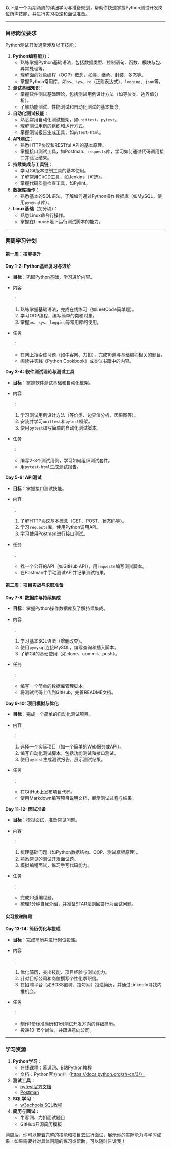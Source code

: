 以下是一个为期两周的详细学习与准备规划，帮助你快速掌握Python测试开发岗位所需技能，并进行实习投递和面试准备。

------

### **目标岗位要求**

Python测试开发通常涉及以下技能：

1. **Python编程能力**：
   - 熟练掌握Python基础语法，包括数据类型、控制语句、函数、模块与包、异常处理等。
   - 理解面向对象编程（OOP）概念，如类、继承、封装、多态等。
   - 掌握Python常用库，如`os`、`sys`、`re`（正则表达式）、`logging`、`json`等。
2. **测试基础知识**：
   - 掌握软件测试基础理论，包括测试用例设计方法（如等价类、边界值分析）。
   - 了解功能测试、性能测试和自动化测试的基本概念。
3. **自动化测试技能**：
   - 熟悉常用自动化测试框架，如`unittest`、`pytest`。
   - 理解测试用例的组织和运行方式。
   - 掌握测试报告生成工具，如`pytest-html`。
4. **API测试**：
   - 熟悉HTTP协议和RESTful API的基本原理。
   - 掌握接口测试工具，如Postman、`requests`库，学习如何通过代码调用接口并验证结果。
5. **持续集成与工具链**：
   - 学习Git版本控制工具的基本使用。
   - 了解常用CI/CD工具，如Jenkins（可选）。
   - 掌握代码质量检查工具，如Pylint。
6. **数据库操作**：
   - 熟悉基本的SQL语法，了解如何通过Python操作数据库（如MySQL，使用`pymysql`库）。
7. **Linux基础**（加分项）：
   - 熟悉Linux命令行操作。
   - 掌握在Linux环境下运行测试脚本的能力。

------

### **两周学习计划**

#### **第一周：技能提升**

**Day 1-2: Python基础复习与进阶**

- **目标**：巩固Python基础，学习进阶内容。

- 内容

  ：

  1. 熟练掌握基础语法，完成在线练习（如LeetCode简单题）。
  2. 学习OOP编程，编写简单的类和对象。
  3. 掌握`os`、`sys`、`logging`等常用库的使用。

- 任务

  ：

  - 在网上搜索练习题（如牛客网、力扣），完成10道与基础编程相关的题目。
  - 阅读并实践《Python Cookbook》或类似书籍中的内容。

**Day 3-4: 软件测试理论与测试工具**

- **目标**：掌握软件测试基础和自动化框架。

- 内容

  ：

  1. 学习测试用例设计方法（等价类、边界值分析、因果图等）。
  2. 安装并学习`unittest`和`pytest`框架。
  3. 使用`pytest`编写简单的自动化测试脚本。

- 任务

  ：

  - 编写2-3个测试用例，学习如何组织测试套件。
  - 用`pytest-html`生成测试报告。

**Day 5-6: API测试**

- **目标**：掌握接口测试技能。

- 内容

  ：

  1. 了解HTTP协议基本概念（GET、POST、状态码等）。
  2. 学习`requests`库，使用Python调用API。
  3. 学习使用Postman进行接口测试。

- 任务

  ：

  - 找一个公开的API（如GitHub API），用`requests`编写测试脚本。
  - 在Postman中手动测试API并记录测试结果。

#### **第二周：项目实战与求职准备**

**Day 7-8: 数据库与持续集成**

- **目标**：掌握Python操作数据库及了解持续集成。

- 内容

  ：

  1. 学习基本SQL语法（增删改查）。
  2. 使用`pymysql`连接MySQL，编写查询和插入脚本。
  3. 了解Git的基础使用（如clone、commit、push）。

- 任务

  ：

  - 编写一个简单的数据库管理脚本。
  - 将测试代码上传到GitHub，完善README文档。

**Day 9-10: 项目模拟与优化**

- **目标**：完成一个简单的自动化测试项目。

- 内容

  ：

  1. 选择一个实际项目（如一个简单的Web服务或API）。
  2. 编写自动化测试脚本，包括功能测试和接口测试。
  3. 使用`pytest`生成测试报告，展示测试结果。

- 任务

  ：

  - 在GitHub上发布项目代码。
  - 使用Markdown编写项目说明文档，展示测试过程与结果。

**Day 11-12: 面试准备**

- **目标**：模拟面试，准备常见问题。

- 内容

  ：

  1. 梳理基础问题（如Python数据结构、OOP、测试框架原理）。
  2. 熟悉常见的测试开发面试题。
  3. 模拟编程面试，练习手写代码能力。

- 任务

  ：

  - 完成10道编程题。
  - 梳理1分钟自我介绍，并准备STAR法则回答行为面试问题。

#### **实习投递阶段**

**Day 13-14: 简历优化与投递**

- **目标**：完成简历并进行岗位投递。

- 内容

  ：

  1. 优化简历，突出技能、项目经验与测试能力。
  2. 针对目标公司和岗位撰写个性化求职信。
  3. 在招聘平台（如BOSS直聘、拉勾网）投递简历，并通过LinkedIn寻找内推机会。

- 任务

  ：

  - 制作1份标准简历和1份测试开发方向的详细简历。
  - 投递10-15个岗位，并跟进意向公司。

------

### **学习资源**

1. **Python学习**：
   - 在线课程：慕课网、B站Python教程
   - 文档：Python官方文档（https://docs.python.org/zh-cn/3/）
2. **测试工具**：
   - [pytest官方文档](https://docs.pytest.org/)
   - [Postman](https://www.postman.com/)
3. **SQL学习**：
   - [w3schools SQL教程](https://www.w3schools.com/sql/)
4. **简历与面试**：
   - 牛客网、力扣面试题目
   - GitHub开源简历模板

两周后，你可以带着完整的技能和项目去进行面试，展示你的实际能力与学习成果！如果需要针对具体问题的练习或帮助，可以随时告诉我！